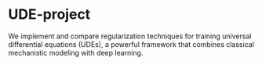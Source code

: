 # UDE-project
We implement and compare regularization techniques for training universal differential equations (UDEs), a powerful framework that combines classical mechanistic modeling with deep learning.
